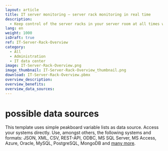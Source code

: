 ```yaml
---
layout: article
title: IT server monitoring – server rack monitoring in real time
description: 
  - Keep control of the server racks in your server room at all times with this template. Use it as an effective monitoring system to display the current server load. Monitor all servers in use, react much faster to potential problems and thus increase availability. Use sensors to measure the temperature or integrate an alarm system.
lang: en
weight: 1000
isDraft: true
ref: IT-Server-Rack-Overview
category:
  - All
  - Administration
  - IT data center
image: IT-Server-Rack-Overview.png
image_thumbnail: IT-Server-Rack-Overview_thumbnail.png
download: IT-Server-Rack-Overview.pbmx
overview_description:
overview_benefits:
overview_data_sources:
---
```


# possible data sources

This template uses simple peakboard variable lists as data source. Access your systems directly. Use, amongst others, the following systems and formats: JSON, XML, CSV, REST-API, ODBC, MS SQL Server, MS Access, Azure, Oracle, MySQL, PostgreSQL, MongoDB and [many more](https://peakboard.com/en/data-connections/).
